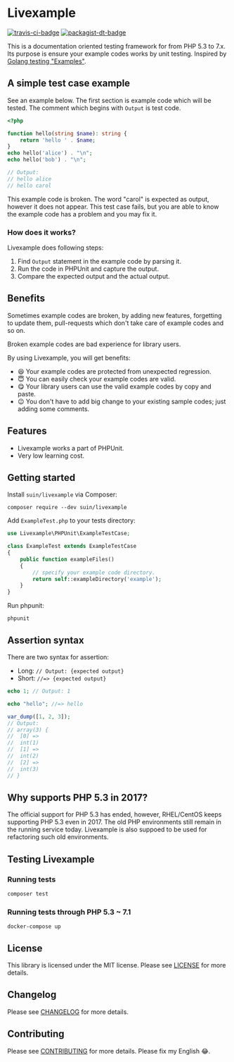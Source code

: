 # Livexample

[![travis-ci-badge]][travis-ci] [![packagist-dt-badge]][packagist]

This is a documentation oriented testing framework for from PHP 5.3 to 7.x. Its purpose is ensure your example codes works by unit testing. Inspired by [Golang testing "Examples"](https://golang.org/pkg/testing/#hdr-Examples).

## A simple test case example

See an example below. The first section is example code which will be tested. The comment which begins with `Output` is test code.

```php
<?php

function hello(string $name): string {
	return 'hello ' . $name;
}
echo hello('alice') . "\n";
echo hello('bob') . "\n";

// Output:
// hello alice
// hello carol
```

This example code is broken. The word "carol" is expected as output, however it does not appear. This test case fails, but you are able to know the example code has a problem and you may fix it.

### How does it works?

Livexample does following steps:

1. Find `Output` statement in the example code by parsing it.
2. Run the code in PHPUnit and capture the output.
3. Compare the expected output and the actual output.

## Benefits

Sometimes example codes are broken, by adding new features, forgetting to update them, pull-requests which don't take care of example codes and so on.

Broken example codes are bad experience for library users. 

By using Livexample, you will get benefits:

* 😆 Your example codes are protected from unexpected regression.
* 😇 You can easily check your example codes are valid.
* 😋 Your library users can use the valid example codes by copy and paste.
* 😉 You don't have to add big change to your existing sample codes; just adding some comments.

## Features

* Livexample works a part of PHPUnit.
* Very low learning cost.

## Getting started

Install `suin/livexample` via Composer:

```
composer require --dev suin/livexample
```

Add `ExampleTest.php` to your tests directory:

```php
use Livexample\PHPUnit\ExampleTestCase;

class ExampleTest extends ExampleTestCase
{
    public function exampleFiles()
    {
        // specify your example code directory.
        return self::exampleDirectory('example');
    }
}
```

Run phpunit:

```
phpunit
```

## Assertion syntax

There are two syntax for assertion:

* Long: `// Output: {expected output}`
* Short: `//=> {expected output}`

```php
echo 1; // Output: 1

echo "hello"; //=> hello

var_dump([1, 2, 3]);
// Output:
// array(3) {
// 	[0] =>
// 	int(1)
// 	[1] =>
// 	int(2)
// 	[2] =>
// 	int(3)
// }
```

## Why supports PHP 5.3 in 2017?

The official support for PHP 5.3 has ended, however, RHEL/CentOS keeps supporting PHP 5.3 even in 2017. The old PHP environments still remain in the running service today. Livexample is also suppoed to be used for refactoring such old environments.

## Testing Livexample

### Running tests

``` bash
composer test
```

### Running tests through PHP 5.3 ~ 7.1

```
docker-compose up
```

## License

This library is licensed under the MIT license. Please see [LICENSE](LICENSE.md) for more details.

## Changelog

Please see [CHANGELOG](CHANGELOG.md) for more details.

## Contributing

Please see [CONTRIBUTING](.github/CONTRIBUTING.md) for more details.
Please fix my English 😂.

<!-- Badges -->
[travis-ci]: https://travis-ci.org/suin/livexample
[travis-ci-badge]: https://img.shields.io/travis/suin/livexample.svg?style=flat-square
[packagist]: https://packagist.org/packages/suin/livexample
[packagist-dt-badge]: https://img.shields.io/packagist/dt/suin/livexample.svg?style=flat-square
